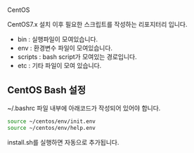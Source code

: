#
CentOS

CentOS7.x 설치 이후 필요한 스크립트를 작성하는 리포지터리 입니다.

- bin : 실행파일이 모여있습니다.
- env : 환경변수 파일이 모여있습니다.
- scripts : bash script가 모여있는 경로입니다.
- etc : 기타 파일이 모여 있습니다.

## CentOS Bash 설정
~/.bashrc 파일 내부에 아래코드가 작성되어 있어야 합니다.
```bash
source ~/centos/env/init.env
source ~/centos/env/help.env
```
install.sh를 실행하면 자동으로 추가됩니다.

